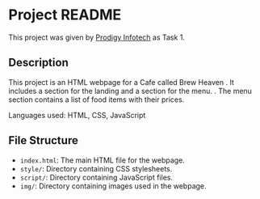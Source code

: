 # Project README

This project was given by [Prodigy Infotech](https://prodigyinfotech.dev/) as Task 1.

## Description

This project is an HTML webpage for a Cafe called Brew Heaven . It includes a section for the landing and a section for the menu.
. The menu section contains a list of food items with their prices.

Languages used: HTML, CSS, JavaScript

## File Structure

- `index.html`: The main HTML file for the webpage.
- `style/`: Directory containing CSS stylesheets.
- `script/`: Directory containing JavaScript files.
- `img/`: Directory containing images used in the webpage.
